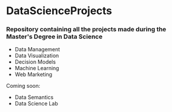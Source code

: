 # DataScienceProjects
### Repository containing all the projects made during the Master's Degree in Data Science
* Data Management
* Data Visualization
* Decision Models
* Machine Learning
* Web Marketing

Coming soon: 
* Data Semantics
* Data Science Lab
